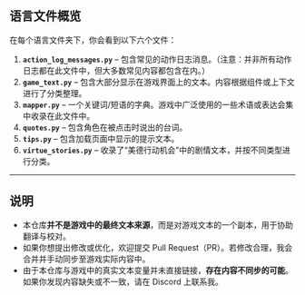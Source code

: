 ## 语言文件概览

在每个语言文件夹下，你会看到以下六个文件：

1. **`action_log_messages.py`** – 包含常见的动作日志消息。（注意：并非所有动作日志都在此文件中，但大多数常见内容都包含在内。）
2. **`game_text.py`** – 包含大部分显示在游戏界面上的文本。内容根据组件或上下文进行了分类整理。
3. **`mapper.py`** – 一个关键词/短语的字典。游戏中广泛使用的一些术语或表达会集中收录在此文件中。
4. **`quotes.py`** – 包含角色在被点击时说出的台词。
5. **`tips.py`** – 包含加载页面中显示的提示文本。
6. **`virtue_stories.py`** – 收录了“美德行动机会”中的剧情文本，并按不同类型进行分类。

---

## 说明

- 本仓库**并不是游戏中的最终文本来源**，而是对游戏文本的一个副本，用于协助翻译与校对。
- 如果你想提出修改或优化，欢迎提交 Pull Request（PR）。若修改合理，我会合并并手动同步至游戏实际内容中。
- 由于本仓库与游戏中的真实文本变量并未直接链接，**存在内容不同步的可能**。如果你发现内容缺失或不一致，请在 Discord 上联系我。
